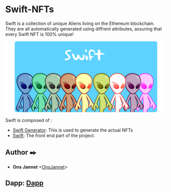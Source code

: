 # Swift-NFTs

Swift is a collection of unique Aliens living on the Ethereum blockchain. They are all automatically generated using diffrent attributes, assuring that every Swift NFT is 100% unique!



<p align="center" display="inline-block">
  <img src="./Swift.png" alt="swift_brand">
</p>

Swift is composed of :
* [Swift Generator](./Swift_generator):
This is used to generate the actual NFTs
* [Swift](./landing-page):
The front end part of the project.


## Author :black_nib:

* **Ons Jannet** <[OnsJannet](https://github.com/OnsJannet)>

## Dapp: [Dapp](https://swiftnft.netlify.app/)